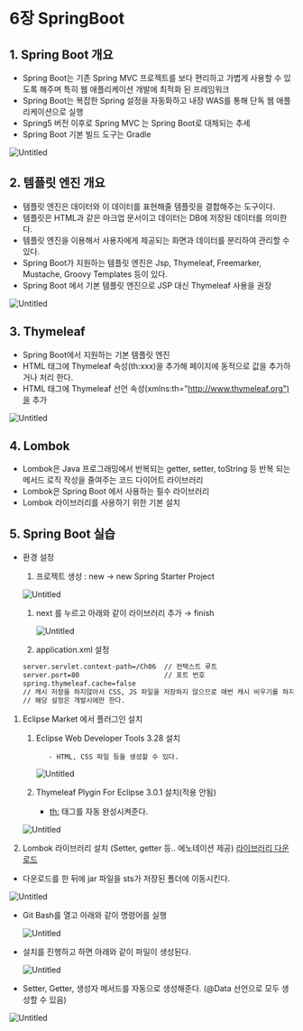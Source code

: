 # 6장 SpringBoot

## 1. Spring Boot 개요

- Spring Boot는 기존 Spring MVC 프로젝트를 보다 편리하고 가볍게 사용할 수 있도록 해주며 특히 웹 애플리케이션 개발에 최적화 된 프레임워크
- Spring Boot는 복잡한 Spring 설정을 자동화하고 내장 WAS를 통해 단독 웹 애플리케이션으로 실행
- Spring5 버전 이후로 Spring MVC 는 Spring Boot로 대체되는 추세
- Spring Boot 기본 빌드 도구는 Gradle

![Untitled](https://user-images.githubusercontent.com/111489860/235744243-9b6b1cf1-869f-4f43-8780-794a74683290.png)

## 2. 템플릿 엔진 개요

- 템플릿 엔진은 데이터와 이 데이터를 표현해줄 템플릿을 결합해주는 도구이다.
- 템플릿은 HTML과 같은 마크업 문서이고 데이터는 DB에 저장된 데이터를 의미한다.
- 템플릿 엔진을 이용해서 사용자에게 제공되는 화면과 데이터를 분리하여 관리할 수 있다.
- Spring Boot가 지원하는 템플릿 엔진은 Jsp, Thymeleaf, Freemarker, Mustache, Groovy Templates 등이 있다.
- Spring Boot 에서 기본 템플릿 엔진으로 JSP 대신 Thymeleaf 사용을 권장

![Untitled](https://user-images.githubusercontent.com/111489860/235744286-dc18108c-992b-492f-823d-748ba4fa78ed.png)

## 3. Thymeleaf

- Spring Boot에서 지원하는 기본 템플릿 엔진
- HTML 태그에 Thymeleaf 속성(th:xxx)을 추가해 페이지에 동적으로 값을 추가하거나 처리 한다.
- HTML 태그에 Thymeleaf 선언 속성(xmlns:th="http://www.thymeleaf.org")을 추가

![Untitled](https://user-images.githubusercontent.com/111489860/235744325-cea12cac-d5f8-425c-9dd6-00009d637887.png)

## 4. Lombok

- Lombok은 Java 프로그래밍에서 반복되는 getter, setter, toString 등 반복 되는 메서드 로직 작성을 줄여주는 코드 다이어트 라이브러리
- Lombok은 Spring Boot 에서 사용하는 필수 라이브러리
- Lombok 라이브러리를 사용하기 위한 기본 설치

## 5. Spring Boot 실습

- 환경 설정
    1. 프로젝트 생성 : new → new Spring Starter Project
    
    ![Untitled](https://user-images.githubusercontent.com/111489860/235744364-5109bdaf-f401-4958-a438-00a1509ae907.png)
    
    1. next 를 누르고 아래와 같이 라이브러리 추가 → finish
        
        ![Untitled](https://user-images.githubusercontent.com/111489860/235744400-935a41f3-13d1-4cc8-bd2c-0819c3533630.png)
        
    
    3. application.xml 설정
    
    ```xml
    server.servlet.context-path=/Ch06  // 컨택스트 루트
    server.port=80                     // 포트 번호
    spring.thymeleaf.cache=false       
    // 캐시 저장을 하지않아서 CSS, JS 파일을 저장하지 않으므로 매번 캐시 비우기를 하지 않아도 됨
    // 해당 설정은 개발시에만 한다.
    ```
    

1. Eclipse Market 에서 플러그인 설치
    1. Eclipse Web Developer Tools 3.28 설치
        
              - HTML, CSS 파일 등을 생성할 수 있다.
        
        ![Untitled](https://user-images.githubusercontent.com/111489860/235744447-75e7e1b6-8d16-427e-ac7a-5bc4a8c20158.png)
        
    2. Thymeleaf Plygin For Eclipse 3.0.1 설치(적용 안됨)
        - <th:> 태그를 자동 완성시켜준다.
    
    ![Untitled](https://user-images.githubusercontent.com/111489860/235744500-a49fd0c4-c463-4e5e-a7c7-bf94125bfefc.png)
    
2. Lombok 라이브러리 설치 (Setter, getter 등.. 에노테이션 제공)   [라이브러리 다운로드](https://projectlombok.org/download)
- 다운로드를 한 뒤에 jar 파일을 sts가 저장된 폴더에 이동시킨다.

![Untitled](https://user-images.githubusercontent.com/111489860/235744537-44ca74ab-4b04-4318-a14f-7b4e83f48ea3.png)

- Git Bash를 열고 아래와 같이 명령어를 실행
    
    ![Untitled](https://user-images.githubusercontent.com/111489860/235744581-ce168532-b542-448d-88d6-f84955736df6.png)
    
- 설치를 진행하고 하면 아래와 같이 파일이 생성된다.
    
    ![Untitled](https://user-images.githubusercontent.com/111489860/235744645-3be09c72-9c38-4e93-99f5-55eec687596e.png)
    

- Setter, Getter, 생성자 메서드를 자동으로 생성해준다. (@Data 선언으로 모두 생성할 수 있음)

![Untitled](https://user-images.githubusercontent.com/111489860/235744667-f355f36b-d304-4db5-b9be-51250fee6b15.png)

